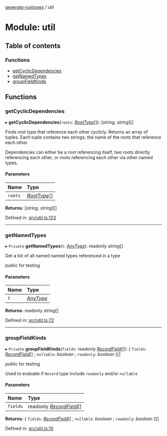 [generate-runtypes](../README.md) / util

# Module: util

## Table of contents

### Functions

- [getCyclicDependencies](util.md#getcyclicdependencies)
- [getNamedTypes](util.md#getnamedtypes)
- [groupFieldKinds](util.md#groupfieldkinds)

## Functions

### getCyclicDependencies

▸ **getCyclicDependencies**(`roots`: [*RootType*](types.md#roottype)[]): [*string*, *string*][]

Finds root type that reference each other cyclicly. Returns an array of
tuples. Each tuple contains two strings; the name of the roots that reference
each other.

Dependencies can either be a root referencing itself, two roots directly
referencing each other, or roots referencing each other via other named
types.

#### Parameters

| Name | Type |
| :------ | :------ |
| `roots` | [*RootType*](types.md#roottype)[] |

**Returns:** [*string*, *string*][]

Defined in: [src/util.ts:123](https://github.com/cobraz/generate-runtypes/blob/0a259e5/src/util.ts#L123)

___

### getNamedTypes

▸ `Private` **getNamedTypes**(`t`: [*AnyType*](types.md#anytype)): readonly *string*[]

Get a list of all named named types referenced in a type

public for testing

#### Parameters

| Name | Type |
| :------ | :------ |
| `t` | [*AnyType*](types.md#anytype) |

**Returns:** readonly *string*[]

Defined in: [src/util.ts:72](https://github.com/cobraz/generate-runtypes/blob/0a259e5/src/util.ts#L72)

___

### groupFieldKinds

▸ `Private` **groupFieldKinds**(`fields`: readonly [*RecordField*](types.md#recordfield)[]): { `fields`: [*RecordField*](types.md#recordfield)[] ; `nullable`: *boolean* ; `readonly`: *boolean*  }[]

public for testing

Used to evaluate if `Record` type include `readonly` and/or `nullable`

#### Parameters

| Name | Type |
| :------ | :------ |
| `fields` | readonly [*RecordField*](types.md#recordfield)[] |

**Returns:** { `fields`: [*RecordField*](types.md#recordfield)[] ; `nullable`: *boolean* ; `readonly`: *boolean*  }[]

Defined in: [src/util.ts:10](https://github.com/cobraz/generate-runtypes/blob/0a259e5/src/util.ts#L10)
